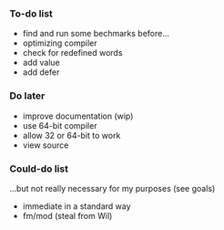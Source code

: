 ### To-do list

* find and run some bechmarks before...
* optimizing compiler
* check for redefined words
* add value
* add defer

### Do later

* improve documentation (wip)
* use 64-bit compiler
* allow 32 or 64-bit to work
* view source


### Could-do list

...but not really necessary for my purposes (see goals)

* immediate in a standard way
* fm/mod (steal from Wil)
